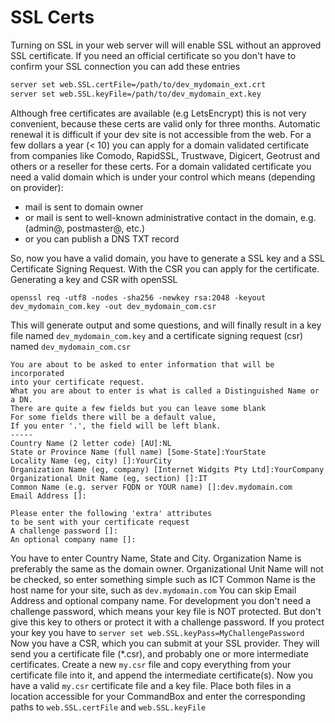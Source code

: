 # SSL Certs

Turning on SSL in your web server will will enable SSL without an approved SSL certificate. If you need an official certificate so you don't have to confirm your SSL connection you can add these entries

```bash
server set web.SSL.certFile=/path/to/dev_mydomain_ext.crt
server set web.SSL.keyFile=/path/to/dev_mydomain_ext.key
```

Although free certificates are available (e.g LetsEncrypt) this is not very convenient, because these certs are valid only for three months. Automatic renewal it is difficult if your dev site is not accessible from the web. For a few dollars a year (< 10) you can apply for a domain validated certificate from companies like Comodo, RapidSSL, Trustwave, Digicert, Geotrust and others or a reseller for these certs. For a domain validated certificate you need a valid domain which is under your control which means (depending on provider):

* mail is sent to domain owner
* or mail is sent to well-known administrative contact in the domain, e.g. (admin@, postmaster@, etc.)
* or you can publish a DNS TXT record

So, now you have a valid domain, you have to generate a SSL key and a SSL Certificate Signing Request. With the CSR you can apply for the certificate. Generating a key and CSR with openSSL

```
openssl req -utf8 -nodes -sha256 -newkey rsa:2048 -keyout dev_mydomain_com.key -out dev_mydomain_com.csr
```

This will generate output and some questions, and will finally result in a key file named `dev_mydomain_com.key` and a certificate signing request (csr) named `dev_mydomain_com.csr`

```
You are about to be asked to enter information that will be incorporated
into your certificate request.
What you are about to enter is what is called a Distinguished Name or a DN.
There are quite a few fields but you can leave some blank
For some fields there will be a default value,
If you enter '.', the field will be left blank.
-----
Country Name (2 letter code) [AU]:NL
State or Province Name (full name) [Some-State]:YourState
Locality Name (eg, city) []:YourCity
Organization Name (eg, company) [Internet Widgits Pty Ltd]:YourCompany
Organizational Unit Name (eg, section) []:IT
Common Name (e.g. server FQDN or YOUR name) []:dev.mydomain.com
Email Address []:

Please enter the following 'extra' attributes
to be sent with your certificate request
A challenge password []:
An optional company name []:
```

You have to enter Country Name, State and City. Organization Name is preferably the same as the domain owner. Organizational Unit Name will not be checked, so enter something simple such as ICT Common Name is the host name for your site, such as `dev.mydomain.com` You can skip Email Address and optional company name. For development you don't need a challenge password, which means your key file is NOT protected. But don't give this key to others or protect it with a challenge password. If you protect your key you have to `server set web.SSL.keyPass=MyChallengePassword` Now you have a CSR, which you can submit at your SSL provider. They will send you a certificate file (\*.csr), and probably one or more intermediate certificates. Create a new `my.csr` file and copy everything from your certificate file into it, and append the intermediate certificate(s). Now you have a valid `my.csr` certificate file and a key file. Place both files in a location accessible for your CommandBox and enter the corresponding paths to `web.SSL.certFile` and `web.SSL.keyFile`
